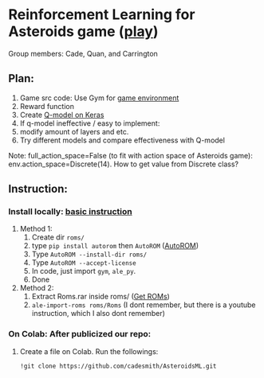 # Reinforcement Learning for Asteroids game ([play](https://freeasteroids.org/))

Group members: Cade, Quan, and Carrington

## Plan:
1. Game src code: Use Gym for [game environment](https://www.gymlibrary.dev/environments/atari/asteroids/)
1. Reward function
1. Create [Q-model on Keras](https://keras.io/examples/rl/deep_q_network_breakout/)
1. If q-model ineffective / easy to implement:
1. modify amount of layers and etc.
2. Try different models and compare effectiveness with Q-model

Note: full_action_space=False (to fit with action space of Asteroids game): env.action_space=Discrete(14). How to get value from Discrete class?

## Instruction:
### Install locally: [basic instruction](https://brosa.ca/blog/ale-release-v0.7)
1. Method 1:
    1. Create dir `roms/`
    1. type `pip install autorom` then `AutoROM` ([AutoROM](https://github.com/Farama-Foundation/AutoROM))
    1. Type `AutoROM --install-dir roms/`
    1. Type `AutoROM --accept-license`
    1. In code, just import `gym`, `ale_py`.
    1. Done
1. Method 2:
    1. Extract Roms.rar inside roms/ ([Get ROMs](http://www.atarimania.com/rom_collection_archive_atari_2600_roms.html))
    1. `ale-import-roms roms/Roms` (I dont remember, but there is a youtube instruction, which I also dont remember)

### On Colab: After publicized our repo:
1. Create a file on Colab. Run the followings:
    ```
    !git clone https://github.com/cadesmith/AsteroidsML.git
    ```
